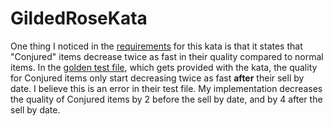 # GildedRoseKata

One thing I noticed in the [requirements](https://github.com/emilybache/GildedRose-Refactoring-Kata/blob/master/GildedRoseRequirements.txt) for this kata is that it states that "Conjured" items decrease twice as fast in their quality compared to normal items.
In the [golden test file](https://github.com/emilybache/GildedRose-Refactoring-Kata/blob/master/csharp/ThirtyDays.txt), which gets provided with the kata, the quality for Conjured items only start decreasing twice as fast __after__ their sell by date. I believe this is an error in their test file.
My implementation decreases the quality of Conjured items by 2 before the sell by date, and by 4 after the sell by date.
